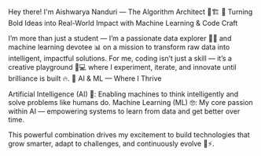 Hey there! I'm Aishwarya Nanduri — The Algorithm Architect 🧠🏗️
🤖 Turning Bold Ideas into Real-World Impact with Machine Learning & Code Craft

I’m more than just a student — I’m a passionate data explorer 🧙‍♀️ and machine learning devotee 📊 on a mission to transform raw data into intelligent, impactful solutions. For me, coding isn’t just a skill — it’s a creative playground 🎨💻 where I experiment, iterate, and innovate until brilliance is built 🔥.
🤖 AI & ML — Where I Thrive

Artificial Intelligence (AI) 🧠: Enabling machines to think intelligently and solve problems like humans do.
Machine Learning (ML) 🤓: My core passion within AI — empowering systems to learn from data and get better over time.

This powerful combination drives my excitement to build technologies that grow smarter, adapt to challenges, and continuously evolve 🌱⚡.
